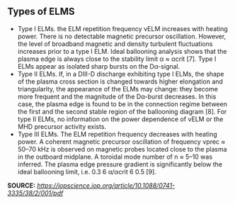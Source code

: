 ## Types of ELMS

* Type I ELMs. the ELM repetition frequency νELM increases with heating power. There is
no detectable magnetic precursor oscillation. However, the level of broadband magnetic
and density turbulent fluctuations increases prior to a type I ELM. Ideal ballooning
analysis shows that the plasma edge is always close to the stability limit α ≈ αcrit [7].
Type I ELMs appear as isolated sharp bursts on the Dα-signal.
* Type II ELMs. If, in a DIII-D discharge exhibiting type I ELMs, the shape of the plasma
cross section is changed towards higher elongation and triangularity, the appearance of
the ELMs may change: they become more frequent and the magnitude of the Dα-burst
decreases. In this case, the plasma edge is found to be in the connection regime between
the first and the second stable region of the ballooning diagram [8]. For type II ELMs,
no information on the power dependence of νELM or the MHD precursor activity exists.
* Type III ELMs. The ELM repetition frequency decreases with heating power. A coherent
magnetic precursor oscillation of frequency νprec ≈ 50–70 kHz is observed on magnetic
probes located close to the plasma in the outboard midplane. A toroidal mode number
of n ≈ 5–10 was inferred. The plasma edge pressure gradient is significantly below the
ideal ballooning limit, i.e. 0.3 6 α/αcrit 6 0.5 [9].

**SOURCE:** *https://iopscience.iop.org/article/10.1088/0741-3335/38/2/001/pdf*
